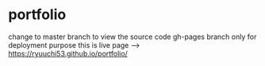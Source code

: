 # portfolio

change to master branch to view the source code
gh-pages branch only for deployment purpose
this is live page --> https://ryuuchi53.github.io/portfolio/
